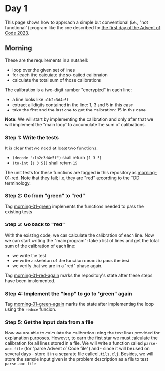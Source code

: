 # Day 1
This page shows how to approach a simple but conventional (i.e., "not
functional") program like the one described for [the first day of the Advent of
Code 2023](https://adventofcode.com/2023/day/1).

## Morning
These are the requirements in a nutshell:

* loop over the given set of lines
* for each line calculate the so-called calibration
* calculate the total sum of those calibrations

The calibration is a two-digit number "encrypted" in each line:

* a line looks like `a1b2c3d4e5f`
* extract all digits contained in the line: 1, 3 and 5 in this case
* take the first and the last one to get the calibration: 15 in this case

**Note:** We will start by implementing the calibration and only after that we
will implement the "main loop" to accumulate the sum of calibrations.

### Step 1: Write the tests
It is clear that we need at least two functions:
* `(decode "a1b2c3d4e5f")` shall return `[1 3 5]`
* `(to-int [1 3 5])` shall return `15`

The unit tests for these functions are tagged in this repository as
[morning-01-red](https://github.com/codingzorro/advent2023/tree/morning-01-red).
Note that they fail; i.e, they are "red" according to the TDD terminology.

### Step 2: Go from "green" to "red"
Tag [morning-01-green](https://github.com/codingzorro/advent2023/releases/tag/morning-01-green)
implements the functions needed to pass the existing tests

### Step 3: Go back to "red"
With the existing code, we can calculate the calibration of each line.  Now
we can start writing the "main program": take a list of lines and get the total
sum of the calibration of each line:

* we write the test
* we write a skeleton of the function meant to pass the test
* we verify that we are in a "red" phase again.

Tag [morning-01-red-again](https://github.com/codingzorro/advent2023/releases/tag/morning-01-red-again)
marks the repository's state after these steps have been implemented.

### Step 4: Implement the "loop" to go to "green" again
Tag [morning-01-green-again](https://github.com/codingzorro/advent2023/releases/tag/morning-01-green-again)
marks the state after implementing the loop using the `reduce` funcion.

### Step 5: Get the input data from a file
Now we are able to calculate the calibration using the text lines provided for
explanation purposes. However, to earn the first star we must calculate the
calibration for all lines stored in a file.  We will write a function called
`parse-aoc-file` (for "parse Advent of Code file") and - since it will be used
on several days - store it in a separate file called `utils.clj`.  Besides, we
will store the sample input given in the problem description as a file to test
`parse-aoc-file`
